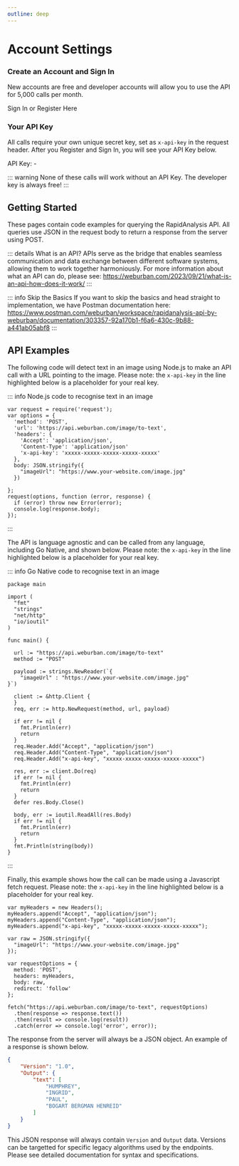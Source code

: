 ```yaml
---
outline: deep
---
```


<script setup>
import axios from "axios";
import { watchEffect } from 'vue';
import { onMounted } from 'vue';

const logoutUri = "logout?client_id=7mj6g74m7h9q5m127ehtnlo3m0&logout_uri="
const loginUri = "login?client_id=7mj6g74m7h9q5m127ehtnlo3m0&response_type=token&redirect_uri="

onMounted(() => {
  const apiKeyButton = document.getElementById("apiKeyLoginButton");
  apiKeyButton.innerText = "Sign In or Register Here";
  apiAction();
});

watchEffect(() => {  
  if (window.location.hash) {    
    const queryString = window.location.hash.replace('#','?');    
    const urlParams = new URLSearchParams(queryString);
    const jwt = urlParams.get('id_token');        

    const config = {
      headers:{
        'Content-Type': 'application/json',
        'Accept': 'application/json'
      }
    }

    const url = "https://p0j19rggqa.execute-api.ap-southeast-2.amazonaws.com/v1/test";
    const json = JSON.stringify({ "token" : jwt});
    const data = { 'body' : json }

    axios.post(url, data, config)
    .then(response => {
        const jsonApiKey = JSON.parse(response.data.body);
        const apiKey = jsonApiKey["Output"]["apikey"];   
        const apiKeyEmail = jsonApiKey["Output"]["email"];
        // Set Local Storage
        localStorage.setItem("apiKey", apiKey);
        localStorage.setItem("apiKeyEmail", apiKeyEmail);
        apiAction();
    }).catch(error => console.error(error));
    } 
});

function apiAction() {
  const apiKey = localStorage.getItem("apiKey");
  const apiKeyEmail = localStorage.getItem("apiKeyEmail");
  const apiKeyId = document.getElementById("apiKey");
  apiKeyId.innerText = "API KEY: " + (apiKey == null ? '(Sign In for API Key)' : apiKey);
  const apiKeyButton = document.getElementById("apiKeyLoginButton");
  var link = "https://rapid.auth.ap-southeast-2.amazoncognito.com/"

  if( apiKey != null) {    
    link = link + logoutUri
    apiKeyButton.innerText = "Sign Out " + apiKeyEmail;
    apiKeyButton.onclick = removeLocalStorage;
  } else {
    link = link + loginUri
    apiKeyButton.innerText = "Sign In or Register Here";
    apiKeyButton.onclick = null;
  }
  
  link = link + encodeURIComponent(window.location.origin)
  link = link + encodeURIComponent("/getting-started.html")
  apiKeyButton.href = link
}

function removeLocalStorage() {
  localStorage.removeItem("apiKey"); 
  localStorage.removeItem("apiKeyEmail");
}

</script>
<!-- <button @click="callapi">Test Button</button> -->

# Account Settings

### Create an Account and Sign In

New accounts are free and developer accounts will allow you to use the API for 5,000 calls per month. 

<a id="apiKeyLoginButton" data-v-2dba8ca9="" data-v-72cc4481="" style="text-decoration: none" class="VPButton medium brand" href="">Sign In or Register Here</a>

### Your API Key

All calls require your own unique secret key, set as `x-api-key` in the request header. After you Register and Sign In, you will see your API Key below. 

<div style="fontWeight: bold" id='apiKey'>API Key: -</div>

::: warning
None of these calls will work without an API Key. The developer key is always free!
:::

## Getting Started

These pages contain code examples for querying the RapidAnalysis API. All queries use JSON in the request body to return a response from the server using POST. 

::: details What is an API?
APIs serve as the bridge that enables seamless communication and data exchange between different software systems, allowing them to work together harmoniously. 
For more information about what an API can do, please see: https://weburban.com/2023/09/21/what-is-an-api-how-does-it-work/
:::

::: info Skip the Basics
If you want to skip the basics and head straight to implementation, we have Postman documentation here: https://www.postman.com/weburban/workspace/rapidanalysis-api-by-weburban/documentation/303357-92a170b1-f6a6-430c-9b88-a441ab05abf8
:::

## API Examples

The following code will detect text in an image using Node.js to make an API call with a URL pointing to the image. Please note: the `x-api-key` in the line highlighted below is a placeholder for your real key. 

::: info Node.js code to recognise text in an image 
```js{10}
var request = require('request');
var options = {
  'method': 'POST',
  'url': 'https://api.weburban.com/image/to-text',
  'headers': {
    'Accept': 'application/json',
    'Content-Type': 'application/json'
    'x-api-key': 'xxxxx-xxxxx-xxxxx-xxxxx-xxxxx'
  },
  body: JSON.stringify({
    "imageUrl": "https://www.your-website.com/image.jpg"
  })

};
request(options, function (error, response) {
  if (error) throw new Error(error);
  console.log(response.body);
});
```
:::

The API is language agnostic and can be called from any language, including Go Native, and shown below. Please note: the `x-api-key` in the line highlighted below is a placeholder for your real key. 

::: info Go Native code to recognise text in an image
```go{29}
package main

import (
  "fmt"
  "strings"
  "net/http"
  "io/ioutil"
)

func main() {

  url := "https://api.weburban.com/image/to-text"
  method := "POST"

  payload := strings.NewReader(`{
    "imageUrl" : "https://www.your-website.com/image.jpg"
}`)

  client := &http.Client {
  }
  req, err := http.NewRequest(method, url, payload)

  if err != nil {
    fmt.Println(err)
    return
  }
  req.Header.Add("Accept", "application/json")
  req.Header.Add("Content-Type", "application/json")
  req.Header.Add("x-api-key", "xxxxx-xxxxx-xxxxx-xxxxx-xxxxx")

  res, err := client.Do(req)
  if err != nil {
    fmt.Println(err)
    return
  }
  defer res.Body.Close()

  body, err := ioutil.ReadAll(res.Body)
  if err != nil {
    fmt.Println(err)
    return
  }
  fmt.Println(string(body))
}
```
:::

Finally, this example shows how the call can be made using a Javascript fetch request. Please note: the `x-api-key` in the line highlighted below is a placeholder for your real key. 

```js{4}
var myHeaders = new Headers();
myHeaders.append("Accept", "application/json");
myHeaders.append("Content-Type", "application/json");
myHeaders.append("x-api-key", "xxxxx-xxxxx-xxxxx-xxxxx-xxxxx");

var raw = JSON.stringify({
  "imageUrl": "https://www.your-website.com/image.jpg"
});

var requestOptions = {
  method: 'POST',
  headers: myHeaders,
  body: raw,
  redirect: 'follow'
};

fetch("https://api.weburban.com/image/to-text", requestOptions)
  .then(response => response.text())
  .then(result => console.log(result))
  .catch(error => console.log('error', error));
```

The response from the server will always be a JSON object. An example of a response is shown below. 

```json
{
    "Version": "1.0",
    "Output": {
        "text": [
            "HUMPHREY",
            "INGRID",
            "PAUL",
            "BOGART BERGMAN HENREID"
        ]
    }
}
```

This JSON response will always contain `Version` and `Output` data. Versions can be targetted for specific legacy algorithms used by the endpoints. Please see detailed documentation for syntax and specifications. 
